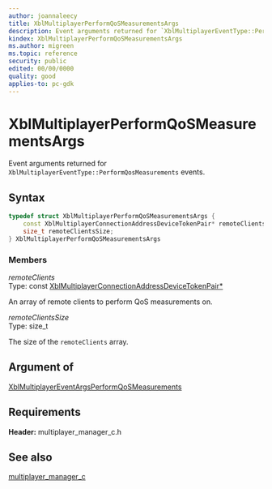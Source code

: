 ```yaml
---
author: joannaleecy
title: XblMultiplayerPerformQoSMeasurementsArgs
description: Event arguments returned for `XblMultiplayerEventType::PerformQosMeasurements` events.
kindex: XblMultiplayerPerformQoSMeasurementsArgs
ms.author: migreen
ms.topic: reference
security: public
edited: 00/00/0000
quality: good
applies-to: pc-gdk
---
```


# XblMultiplayerPerformQoSMeasurementsArgs  

Event arguments returned for `XblMultiplayerEventType::PerformQosMeasurements` events.  

## Syntax  
  
```cpp
typedef struct XblMultiplayerPerformQoSMeasurementsArgs {  
    const XblMultiplayerConnectionAddressDeviceTokenPair* remoteClients;  
    size_t remoteClientsSize;  
} XblMultiplayerPerformQoSMeasurementsArgs  
```
  
### Members  
  
*remoteClients*  
Type: const [XblMultiplayerConnectionAddressDeviceTokenPair*](xblmultiplayerconnectionaddressdevicetokenpair.md)  
  
An array of remote clients to perform QoS measurements on.
  
*remoteClientsSize*  
Type: size_t  
  
The size of the `remoteClients` array.
  
## Argument of  
  
[XblMultiplayerEventArgsPerformQoSMeasurements](../functions/xblmultiplayereventargsperformqosmeasurements.md)  
  
## Requirements  
  
**Header:** multiplayer_manager_c.h
  
## See also  
[multiplayer_manager_c](../multiplayer_manager_c_members.md)  
  
  